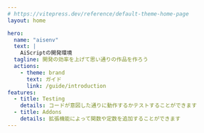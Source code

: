 ```yaml
---
# https://vitepress.dev/reference/default-theme-home-page
layout: home

hero:
  name: "aisenv"
  text: |
    AiScriptの開発環境
  tagline: 開発の効率を上げて思い通りの作品を作ろう
  actions:
    - theme: brand
      text: ガイド
      link: /guide/introduction
features:
  - title: Testing
    details: コードが意図した通りに動作するかテストすることができます
  - title: Addons
    details: 拡張機能によって関数や定数を追加することができます
---
```


